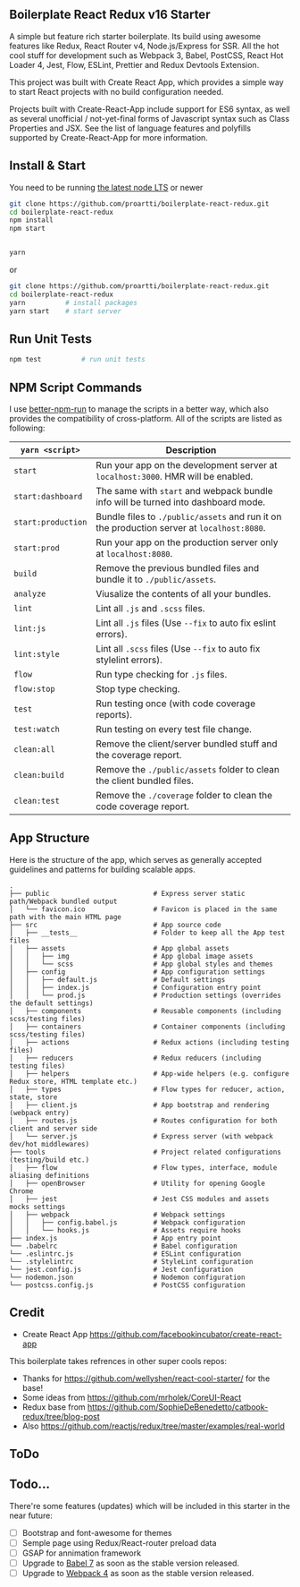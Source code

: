 ## Boilerplate React Redux v16 Starter

A simple but feature rich starter boilerplate. Its build using awesome features like Redux, React Router v4, Node.js/Express for SSR. All the hot cool stuff for development such as Webpack 3, Babel, PostCSS, React Hot Loader 4, Jest, Flow, ESLint, Prettier and Redux Devtools Extension.

This project was built with Create React App, which provides a simple way to start React projects with no build configuration needed.

Projects built with Create-React-App include support for ES6 syntax, as well as several unofficial / not-yet-final forms of Javascript syntax such as Class Properties and JSX. See the list of language features and polyfills supported by Create-React-App for more information.

## Install & Start

You need to be running [the latest node LTS](https://nodejs.org/en/download/) or newer

```bash
git clone https://github.com/proartti/boilerplate-react-redux.git
cd boilerplate-react-redux
npm install
npm start


yarn
```

or

```bash
git clone https://github.com/proartti/boilerplate-react-redux.git
cd boilerplate-react-redux
yarn          # install packages
yarn start    # start server
```

## Run Unit Tests

```bash
npm test          # run unit tests
```

## NPM Script Commands

I use [better-npm-run](https://github.com/benoror/better-npm-run) to manage the scripts in a better way, which also provides the compatibility of cross-platform. All of the scripts are listed as following:

| `yarn <script>`    | Description                                                                                |
| ------------------ | ------------------------------------------------------------------------------------------ |
| `start`            | Run your app on the development server at `localhost:3000`. HMR will be enabled.           |
| `start:dashboard`  | The same with `start` and webpack bundle info will be turned into dashboard mode.          |
| `start:production` | Bundle files to `./public/assets` and run it on the production server at `localhost:8080`. |
| `start:prod`       | Run your app on the production server only at `localhost:8080`.                            |
| `build`            | Remove the previous bundled files and bundle it to `./public/assets`.                      |
| `analyze`          | Viusalize the contents of all your bundles.                                                |
| `lint`             | Lint all `.js` and `.scss` files.                                                          |
| `lint:js`          | Lint all `.js` files (Use `--fix` to auto fix eslint errors).                              |
| `lint:style`       | Lint all `.scss` files (Use `--fix` to auto fix stylelint errors).                         |
| `flow`             | Run type checking for `.js` files.                                                         |
| `flow:stop`        | Stop type checking.                                                                        |
| `test`             | Run testing once (with code coverage reports).                                             |
| `test:watch`       | Run testing on every test file change.                                                     |
| `clean:all`        | Remove the client/server bundled stuff and the coverage report.                            |
| `clean:build`      | Remove the `./public/assets` folder to clean the client bundled files.                     |
| `clean:test`       | Remove the `./coverage` folder to clean the code coverage report.                          |

## App Structure

Here is the structure of the app, which serves as generally accepted guidelines and patterns for building scalable apps.

```
.
├── public                          # Express server static path/Webpack bundled output
│   └── favicon.ico                 # Favicon is placed in the same path with the main HTML page
├── src                             # App source code
│   ├── __tests__                   # Folder to keep all the App test files
│   ├── assets                      # App global assets
│   │   ├── img                     # App global image assets
│   │   └── scss                    # App global styles and themes
│   ├── config                      # App configuration settings
│   │   ├── default.js              # Default settings
│   │   ├── index.js                # Configuration entry point
│   │   └── prod.js                 # Production settings (overrides the default settings)
│   ├── components                  # Reusable components (including scss/testing files)
│   ├── containers                  # Container components (including scss/testing files)
│   ├── actions                     # Redux actions (including testing files)
│   ├── reducers                    # Redux reducers (including testing files)
│   ├── helpers                     # App-wide helpers (e.g. configure Redux store, HTML template etc.)  
│   ├── types                       # Flow types for reducer, action, state, store
│   ├── client.js                   # App bootstrap and rendering (webpack entry)
│   ├── routes.js                   # Routes configuration for both client and server side
│   └── server.js                   # Express server (with webpack dev/hot middlewares)
├── tools                           # Project related configurations (testing/build etc.)
│   ├── flow                        # Flow types, interface, module aliasing definitions
│   ├── openBrowser                 # Utility for opening Google Chrome
│   ├── jest                        # Jest CSS modules and assets mocks settings
│   ├── webpack                     # Webpack settings
│   │   ├── config.babel.js         # Webpack configuration
│   │   └── hooks.js                # Assets require hooks
├── index.js                        # App entry point
└── .babelrc                        # Babel configuration
└── .eslintrc.js                    # ESLint configuration
└── .stylelintrc                    # StyleLint configuration
└── jest.config.js                  # Jest configuration
└── nodemon.json                    # Nodemon configuration
└── postcss.config.js               # PostCSS configuration
```

## Credit

* Create React App https://github.com/facebookincubator/create-react-app

This boilerplate takes refrences in other super cools repos:

* Thanks for https://github.com/wellyshen/react-cool-starter/ for the base!
* Some ideas from https://github.com/mrholek/CoreUI-React
* Redux base from https://github.com/SophieDeBenedetto/catbook-redux/tree/blog-post
* Also https://github.com/reactjs/redux/tree/master/examples/real-world

## ToDo

## Todo...

There're some features (updates) which will be included in this starter in the near future:

* [ ] Bootstrap and font-awesome for themes
* [ ] Semple page using Redux/React-router preload data
* [ ] GSAP for annimation framework
* [ ] Upgrade to [Babel 7](https://babeljs.io/blog/2017/03/01/upgrade-to-babel-7) as soon as the stable version released.
* [ ] Upgrade to [Webpack 4](https://github.com/webpack/webpack/milestone/15) as soon as the stable version released.
